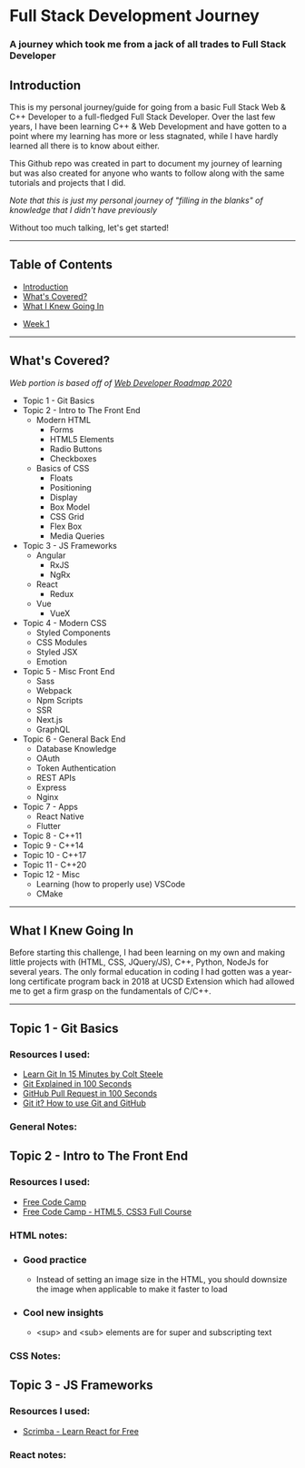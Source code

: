 # Full Stack Development Journey
### A journey which took me from a jack of all trades to Full Stack Developer

## Introduction
This is my personal journey/guide for going from a basic Full Stack Web & C++
Developer to a full-fledged Full Stack Developer. Over the last few years, I
have been learning C++ & Web Development and have gotten to a point where my
learning has more or less stagnated, while I have hardly learned all there is to
know about either.

This Github repo was created in part to document my journey of learning but was
also created for anyone who wants to follow along with the same tutorials and
projects that I did.

*Note that this is just my personal journey of "filling in the blanks" of
knowledge that I didn't have previously*

Without too much talking, let's get started!

---

## Table of Contents
- [Introduction](#introduction)
- [What's Covered?](#whats-covered)
- [What I Knew Going In](#what-i-knew-going-in)

* [Week 1](#week-1---git)

---

## What's Covered?
*Web portion is based off of [Web Developer Roadmap 2020](https://github.com/kamranahmedse/developer-roadmap)*

- Topic 1 - Git Basics
- Topic 2 - Intro to The Front End
  - Modern HTML
    - Forms
    - HTML5 Elements
    - Radio Buttons
    - Checkboxes
  - Basics of CSS
    - Floats
    - Positioning
    - Display
    - Box Model
    - CSS Grid
    - Flex Box
    - Media Queries
- Topic 3 - JS Frameworks
  - Angular
    - RxJS
    - NgRx
  - React
    - Redux
  - Vue
    - VueX
- Topic 4 - Modern CSS
  - Styled Components
  - CSS Modules
  - Styled JSX
  - Emotion
- Topic 5 - Misc Front End
  - Sass
  - Webpack
  - Npm Scripts
  - SSR
  - Next.js
  - GraphQL
- Topic 6 - General Back End
  - Database Knowledge
  - OAuth
  - Token Authentication
  - REST APIs
  - Express
  - Nginx
- Topic 7 - Apps
  - React Native
  - Flutter
- Topic 8 - C++11
- Topic 9 - C++14
- Topic 10 - C++17
- Topic 11 - C++20
- Topic 12 - Misc
  - Learning (how to properly use) VSCode
  - CMake
---

## What I Knew Going In
Before starting this challenge, I had been learning on my own and making little
projects with (HTML, CSS, JQuery/JS), C++, Python, NodeJs for several years. The
only formal education in coding I had gotten was a year-long certificate program
back in 2018 at UCSD Extension which had allowed me to get a firm grasp on the
fundamentals of C/C++.

---

## Topic 1 - Git Basics
### Resources I used:
- [Learn Git In 15 Minutes by Colt Steele](https://www.youtube.com/watch?v=USjZcfj8yxE&feature=youtu.be)
- [Git Explained in 100 Seconds](https://www.youtube.com/watch?v=hwP7WQkmECE)
- [GitHub Pull Request in 100 Seconds](https://www.youtube.com/watch?v=8lGpZkjnkt4)
- [Git it? How to use Git and GitHub](https://www.youtube.com/watch?v=HkdAHXoRtos)
### General Notes:


## Topic 2 - Intro to The Front End
### Resources I used:
- [Free Code Camp](https://www.freecodecamp.org/learn)
- [Free Code Camp - HTML5, CSS3 Full Course](https://www.youtube.com/watch?v=mU6anWqZJcc)
### HTML notes:
- ### Good practice
  - Instead of setting an image size in the HTML, you should downsize the image when applicable to make it faster to load
- ### Cool new insights
  - \<sup> and \<sub> elements are for super and subscripting text
### CSS Notes:


## Topic 3 - JS Frameworks
### Resources I used:
- [Scrimba - Learn React for Free](https://scrimba.com/course/glearnreact)
### React notes:
